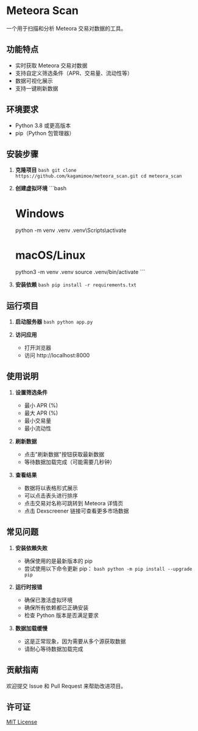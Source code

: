# Meteora Scan

一个用于扫描和分析 Meteora 交易对数据的工具。

## 功能特点

- 实时获取 Meteora 交易对数据
- 支持自定义筛选条件（APR、交易量、流动性等）
- 数据可视化展示
- 支持一键刷新数据

## 环境要求

- Python 3.8 或更高版本
- pip（Python 包管理器）

## 安装步骤

1. **克隆项目**   ```bash
   git clone https://github.com/kagamimoe/meteora_scan.git
   cd meteora_scan   ```

2. **创建虚拟环境**   ```bash
   # Windows
   python -m venv .venv
   .venv\Scripts\activate

   # macOS/Linux
   python3 -m venv .venv
   source .venv/bin/activate   ```

3. **安装依赖**   ```bash
   pip install -r requirements.txt   ```

## 运行项目

1. **启动服务器**   ```bash
   python app.py   ```

2. **访问应用**
   - 打开浏览器
   - 访问 http://localhost:8000

## 使用说明

1. **设置筛选条件**
   - 最小 APR (%)
   - 最大 APR (%)
   - 最小交易量
   - 最小流动性

2. **刷新数据**
   - 点击"刷新数据"按钮获取最新数据
   - 等待数据加载完成（可能需要几秒钟）

3. **查看结果**
   - 数据将以表格形式展示
   - 可以点击表头进行排序
   - 点击交易对名称可跳转到 Meteora 详情页
   - 点击 Dexscreener 链接可查看更多市场数据

## 常见问题

1. **安装依赖失败**
   - 确保使用的是最新版本的 pip
   - 尝试使用以下命令更新 pip：     ```bash
     python -m pip install --upgrade pip     ```

2. **运行时报错**
   - 确保已激活虚拟环境
   - 确保所有依赖都已正确安装
   - 检查 Python 版本是否满足要求

3. **数据加载缓慢**
   - 这是正常现象，因为需要从多个源获取数据
   - 请耐心等待数据加载完成

## 贡献指南

欢迎提交 Issue 和 Pull Request 来帮助改进项目。

## 许可证

[MIT License](LICENSE)
